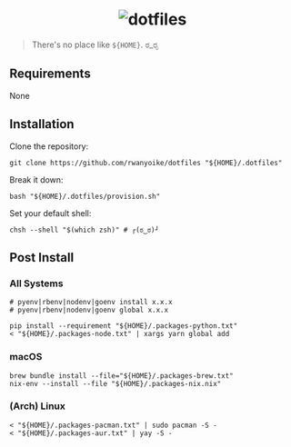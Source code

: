 <h1 align="center">
  <img src="https://i.imgur.com/rEM1ASC.png" alt="dotfiles">
</h1>

> There's no place like `${HOME}`. ಠ_ರೃ

## Requirements

None

## Installation

Clone the repository:

```shell
git clone https://github.com/rwanyoike/dotfiles "${HOME}/.dotfiles"
```

Break it down:

```shell
bash "${HOME}/.dotfiles/provision.sh"
```

Set your default shell:

```shell
chsh --shell "$(which zsh)" # ┌(ಠ‿ಠ)┘
```

## Post Install

### All Systems

```shell
# pyenv|rbenv|nodenv|goenv install x.x.x
# pyenv|rbenv|nodenv|goenv global x.x.x
```

```shell
pip install --requirement "${HOME}/.packages-python.txt"
< "${HOME}/.packages-node.txt" | xargs yarn global add
```

### macOS

```shell
brew bundle install --file="${HOME}/.packages-brew.txt"
nix-env --install --file "${HOME}/.packages-nix.nix"
```

### (Arch) Linux

```shell
< "${HOME}/.packages-pacman.txt" | sudo pacman -S -
< "${HOME}/.packages-aur.txt" | yay -S -
```
